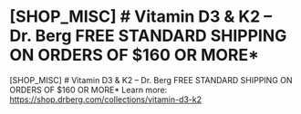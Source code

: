 # [SHOP_MISC] # Vitamin D3 & K2 – Dr. Berg FREE STANDARD SHIPPING ON ORDERS OF $160 OR MORE\*

[SHOP_MISC] # Vitamin D3 & K2 – Dr. Berg FREE STANDARD SHIPPING ON ORDERS OF $160 OR MORE\*
Learn more: https://shop.drberg.com/collections/vitamin-d3-k2
